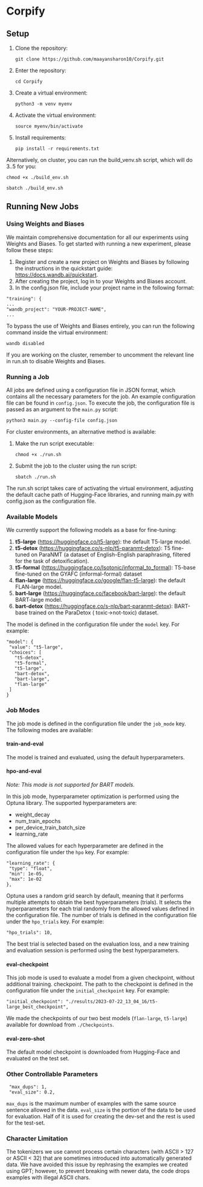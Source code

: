 # Corpify

## Setup

1. Clone the repository:

   ``` git clone https://github.com/maayansharon10/Corpify.git ```

2. Enter the repository:

   ```cd Corpify```

3. Create a virtual environment:

   ``` python3 -m venv myenv ```

4. Activate the virtual environment:

   ``` source myenv/bin/activate ```

5. Install requirements:

   ``` pip install -r requirements.txt ```

Alternatively, on cluster, you can run the build_venv.sh script, which will do 3..5 for you:

```chmod +x ./build_env.sh```

```sbatch ./build_env.sh ```

## Running New Jobs

### Using Weights and Biases

We maintain comprehensive documentation for all our experiments using Weights and Biases. To get started with running a
new experiment, please follow these steps:

1. Register and create a new project on Weights and Biases by following the instructions in the quickstart
   guide: https://docs.wandb.ai/quickstart.
2. After creating the project, log in to your Weights and Biases account.
3. In the config.json file, include your project name in the following format:

```   
"training": {
...
"wandb_project": "YOUR-PROJECT-NAME",
...

```

To bypass the use of Weights and Biases entirely, you can run the following command inside the virtual environment:

```wandb disabled```

If you are working on the cluster, remember to uncomment the relevant line in run.sh to disable Weights and Biases.

### Running a Job

All jobs are defined using a configuration file in JSON format, which contains all the necessary parameters for the job.
An example configuration file can be found in `config.json`. To execute the job, the configuration file is passed as an
argument to the `main.py` script:

``` python3 main.py --config-file config.json ```

For cluster environments, an alternative method is available:

1. Make the run script executable:

   ```chmod +x ./run.sh```

2. Submit the job to the cluster using the run script:

   ```sbatch ./run.sh```

The run.sh script takes care of activating the virtual environment, adjusting the default cache path of Hugging-Face
libraries, and running main.py with config.json as the configuration file.

### Available Models

We currently support the following models as a base for fine-tuning:

1. **t5-large** (https://huggingface.co/t5-large): the default T5-large model.
2. **t5-detox** (https://huggingface.co/s-nlp/t5-paranmt-detox): T5 fine-tuned on ParaNMT (a dataset of English-English
   paraphrasing, filtered for the task of detoxification).
3. **t5-formal** (https://huggingface.co/Isotonic/informal_to_formal): T5-base fine-tuned on the GYAFC (informal-formal)
   dataset
4. **flan-large** (https://huggingface.co/google/flan-t5-large): the default FLAN-large model.
5. **bart-large** (https://huggingface.co/facebook/bart-large): the default BART-large model.
6. **bart-detox** (https://huggingface.co/s-nlp/bart-paranmt-detox): BART-base trained on the ParaDetox (
   toxic→not-toxic) dataset.

The model is defined in the configuration file under the `model` key. For example:

```
"model": {
 "value": "t5-large",
 "choices": [
   "t5-detox",
   "t5-formal",
   "t5-large",
   "bart-detox",
   "bart-large",
   "flan-large"
 ]
}
```

### Job Modes

The job mode is defined in the configuration file under the `job_mode` key. The following modes are available:

#### train-and-eval

The model is trained and evaluated, using the default hyperparameters.

#### hpo-and-eval

*Note: This mode is not supported for BART models.*

In this job mode, hyperparameter optimization is performed using the Optuna library. The supported hyperparameters are:

* weight_decay
* num_train_epochs
* per_device_train_batch_size
* learning_rate

The allowed values for each hyperparameter are defined in the configuration file under the `hpo` key. For example:

```
"learning_rate": {
 "type": "float",
 "min": 1e-05,
 "max": 1e-02
},
```

Optuna uses a random grid search by default, meaning that it performs multiple attempts to obtain the best
hyperparameters (trials). It selects the hyperparameters for each trial randomly from the allowed values defined in the
configuration file. The number of trials is defined in the configuration file under the `hpo_trials` key. For example:

```
"hpo_trials": 10,
```

The best trial is selected based on the evaluation loss, and a new training and evaluation session is performed using
the best hyperparameters.

#### eval-checkpoint

This job mode is used to evaluate a model from a given checkpoint, without additional training. checkpoint. The path to
the checkpoint is defined in the configuration file under the `initial_checkpoint` key. For example:

```
"initial_checkpoint": "./results/2023-07-22_13_04_16/t5-large_best_checkpoint",
```

We made the checkpoints of our two best models (`flan-large`, `t5-large`) available for download from `./Checkpoints`.

#### eval-zero-shot

The default model checkpoint is downloaded from Hugging-Face and evaluated on the test set.

### Other Controllable Parameters

```
 "max_dups": 1,
 "eval_size": 0.2,
```

`max_dups` is the maximum number of examples with the same source sentence allowed in the data.
`eval_size` is the portion of the data to be used for evaluation. Half of it is used for creating the dev-set and the
rest is used for the test-set.

### Character Limitation

The tokenizers we use cannot process certain characters (with ASCII > 127 or ASCII < 32) that are sometimes introduced
into automatically generated data. We have avoided this issue by rephrasing the examples we created using GPT; however,
to prevent breaking with newer data, the code drops examples with illegal ASCII chars.
